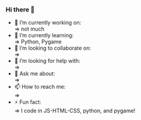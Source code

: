 ### Hi there 👋
- 🔭 I’m currently working on: <br>
⇒ not much
- 🌱 I’m currently learning: <br>
⇒ Python, Pygame
- 👯 I’m looking to collaborate on: <br>
⇒ 
- 🤔 I’m looking for help with: <br>
⇒
- 💬 Ask me about: <br>
⇒ 
- 📫 How to reach me: <br>
⇒ 
- ⚡ Fun fact: <br>
⇒ I code in JS-HTML-CSS, python, and pygame!

<!--
**KarlLeonardi/karlleonardi** is a ✨ _special_ ✨ repository because its `README.md` (this file) appears on your GitHub profile.

Here are some ideas to get you started:

- 🔭 I’m currently working on ...
- 🌱 I’m currently learning ...
- 👯 I’m looking to collaborate on ...
- 🤔 I’m looking for help with ...
- 💬 Ask me about ...
- 📫 How to reach me: ...
- 😄 Pronouns: ...
- ⚡ Fun fact: ...
-->
